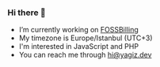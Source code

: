 ### Hi there 👋

- I’m currently working on [FOSSBilling](https://fossbilling.org)
- My timezone is Europe/Istanbul (UTC+3)
- I'm interested in JavaScript and PHP
- You can reach me through [hi@yagiz.dev](mailto:hi@yagiz.dev)
